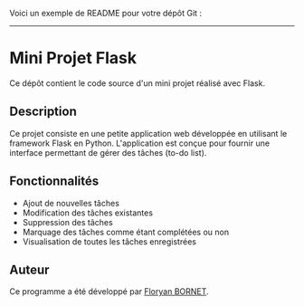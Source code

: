 Voici un exemple de README pour votre dépôt Git :

---

# Mini Projet Flask

Ce dépôt contient le code source d'un mini projet réalisé avec Flask.

## Description

Ce projet consiste en une petite application web développée en utilisant le framework Flask en Python. L'application est conçue pour fournir une interface permettant de gérer des tâches (to-do list).

## Fonctionnalités

- Ajout de nouvelles tâches
- Modification des tâches existantes
- Suppression des tâches
- Marquage des tâches comme étant complétées ou non
- Visualisation de toutes les tâches enregistrées

## Auteur

Ce programme a été développé par [Floryan BORNET](https://github.com/BornetFloryan). 
